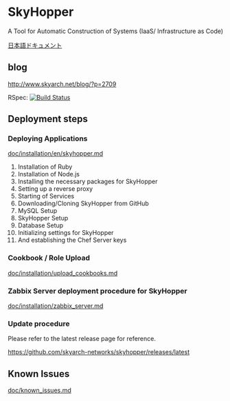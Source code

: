 # SkyHopper
A Tool for Automatic Construction of Systems (IaaS/ Infrastructure as Code)

[日本語ドキュメント](README.md)

## blog
http://www.skyarch.net/blog/?p=2709

RSpec: [![Build Status](https://travis-ci.org/skyarch-networks/skyhopper.svg?branch=master)](https://travis-ci.org/skyarch-networks/skyhopper)

## Deployment steps

### Deploying Applications

[doc/installation/en/skyhopper.md](doc/installation/en/skyhopper.md)

1. Installation of Ruby
1. Installation of Node.js
1. Installing the necessary packages for SkyHopper
1. Setting up a reverse proxy
1. Starting of Services
1. Downloading/Cloning SkyHopper from GitHub
1. MySQL Setup
1. SkyHopper Setup
1. Database Setup
1. Initializing settings for SkyHopper
1. And establishing the Chef Server keys


### Cookbook / Role Upload

[doc/installation/upload_cookbooks.md](doc/installation/upload_cookbooks.md)


### Zabbix Server deployment procedure for SkyHopper

[doc/installation/zabbix_server.md](doc/installation/en/zabbix_server.md)


### Update procedure

Please refer to the latest release page for reference.

https://github.com/skyarch-networks/skyhopper/releases/latest

## Known Issues

[doc/known_issues.md](doc/known_issues.md)
